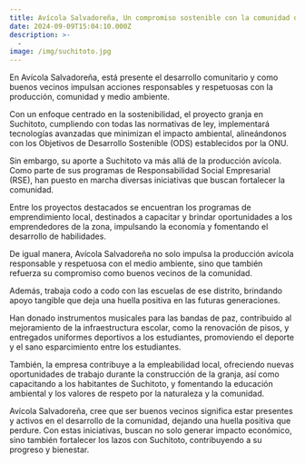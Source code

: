 ```yaml
---
title: Avícola Salvadoreña, Un compromiso sostenible con la comunidad de Suchitoto.
date: 2024-09-09T15:04:10.000Z
description: >-
  -
image: /img/suchitoto.jpg
---
```


En Avícola Salvadoreña, está presente el desarrollo comunitario y como buenos vecinos impulsan acciones responsables y respetuosas con la producción, comunidad y medio ambiente.

Con un enfoque centrado en la sostenibilidad, el proyecto granja en Suchitoto, cumpliendo con todas las normativas de ley, implementará tecnologías avanzadas que minimizan el impacto ambiental, alineándonos con los Objetivos de Desarrollo Sostenible (ODS) establecidos por la ONU.

Sin embargo, su aporte a Suchitoto va más allá de la producción avícola. Como parte de sus programas de Responsabilidad Social Empresarial (RSE), han puesto en marcha diversas iniciativas que buscan fortalecer la comunidad. 

Entre los proyectos destacados se encuentran los programas de emprendimiento local, destinados a capacitar y brindar oportunidades a los emprendedores de la zona, impulsando la economía y fomentando el desarrollo de habilidades.

De igual manera, Avícola Salvadoreña no solo impulsa la producción avícola responsable y respetuosa con el medio ambiente, sino que también refuerza su compromiso como buenos vecinos de la comunidad. 

Además, trabaja codo a codo con las escuelas de ese distrito, brindando apoyo tangible que deja una huella positiva en las futuras generaciones. 

Han donado instrumentos musicales para las bandas de paz, contribuido al mejoramiento de la infraestructura escolar, como la renovación de pisos, y entregados uniformes deportivos a los estudiantes, promoviendo el deporte y el sano esparcimiento entre los estudiantes.

También, la empresa contribuye a la empleabilidad local, ofreciendo nuevas oportunidades de trabajo durante la construcción de la granja, así como capacitando a los habitantes de Suchitoto, y fomentando la educación ambiental y los valores de respeto por la naturaleza y la comunidad.

Avícola Salvadoreña, cree que ser buenos vecinos significa estar presentes y activos en el desarrollo de la comunidad, dejando una huella positiva que perdure. Con estas iniciativas, buscan no solo generar impacto económico, sino también fortalecer los lazos con Suchitoto, contribuyendo a su progreso y bienestar.

